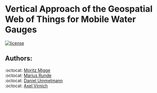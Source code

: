 # Vertical Approach of the Geospatial Web of Things for Mobile Water Gauges

[![license][licence-img]][licence-url]

[licence-img]:https://img.shields.io/badge/licence-MIT-blue.svg?style=flat-square
[licence-url]:https://opensource.org/licenses/MIT

## Authors:

:octocat: [Moritz Migge](https://github.com/McMorri)<br>
:octocat: [Marius Runde](https://github.com/mrunde)<br>
:octocat: [Daniel Ummelmann](https://github.com/ummelmann)<br>
:octocat: [Axel Virnich](https://github.com/avi92)
